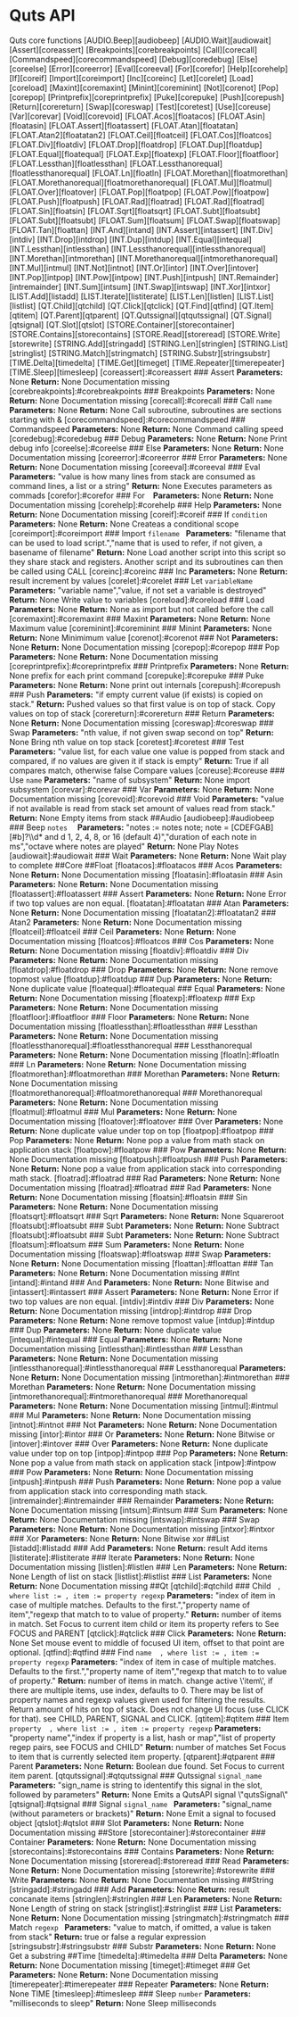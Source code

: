 # Quts API  
<!--Generated file, please do not edit--!>  
  
Quts core functions  
[AUDIO.Beep][audiobeep]  
[AUDIO.Wait][audiowait]  
[Assert][coreassert]  
[Breakpoints][corebreakpoints]  
[Call][corecall]  
[Commandspeed][corecommandspeed]  
[Debug][coredebug]  
[Else][coreelse]  
[Error][coreerror]  
[Eval][coreeval]  
[For][corefor]  
[Help][corehelp]  
[If][coreif]  
[Import][coreimport]  
[Inc][coreinc]  
[Let][corelet]  
[Load][coreload]  
[Maxint][coremaxint]  
[Minint][coreminint]  
[Not][corenot]  
[Pop][corepop]  
[Printprefix][coreprintprefix]  
[Puke][corepuke]  
[Push][corepush]  
[Return][corereturn]  
[Swap][coreswap]  
[Test][coretest]  
[Use][coreuse]  
[Var][corevar]  
[Void][corevoid]  
[FLOAT.Acos][floatacos]  
[FLOAT.Asin][floatasin]  
[FLOAT.Assert][floatassert]  
[FLOAT.Atan][floatatan]  
[FLOAT.Atan2][floatatan2]  
[FLOAT.Ceil][floatceil]  
[FLOAT.Cos][floatcos]  
[FLOAT.Div][floatdiv]  
[FLOAT.Drop][floatdrop]  
[FLOAT.Dup][floatdup]  
[FLOAT.Equal][floatequal]  
[FLOAT.Exp][floatexp]  
[FLOAT.Floor][floatfloor]  
[FLOAT.Lessthan][floatlessthan]  
[FLOAT.Lessthanorequal][floatlessthanorequal]  
[FLOAT.Ln][floatln]  
[FLOAT.Morethan][floatmorethan]  
[FLOAT.Morethanorequal][floatmorethanorequal]  
[FLOAT.Mul][floatmul]  
[FLOAT.Over][floatover]  
[FLOAT.Pop][floatpop]  
[FLOAT.Pow][floatpow]  
[FLOAT.Push][floatpush]  
[FLOAT.Rad][floatrad]  
[FLOAT.Rad][floatrad]  
[FLOAT.Sin][floatsin]  
[FLOAT.Sqrt][floatsqrt]  
[FLOAT.Subt][floatsubt]  
[FLOAT.Subt][floatsubt]  
[FLOAT.Sum][floatsum]  
[FLOAT.Swap][floatswap]  
[FLOAT.Tan][floattan]  
[INT.And][intand]  
[INT.Assert][intassert]  
[INT.Div][intdiv]  
[INT.Drop][intdrop]  
[INT.Dup][intdup]  
[INT.Equal][intequal]  
[INT.Lessthan][intlessthan]  
[INT.Lessthanorequal][intlessthanorequal]  
[INT.Morethan][intmorethan]  
[INT.Morethanorequal][intmorethanorequal]  
[INT.Mul][intmul]  
[INT.Not][intnot]  
[INT.Or][intor]  
[INT.Over][intover]  
[INT.Pop][intpop]  
[INT.Pow][intpow]  
[INT.Push][intpush]  
[INT.Remainder][intremainder]  
[INT.Sum][intsum]  
[INT.Swap][intswap]  
[INT.Xor][intxor]  
[LIST.Add][listadd]  
[LIST.Iterate][listiterate]  
[LIST.Len][listlen]  
[LIST.List][listlist]  
[QT.Child][qtchild]  
[QT.Click][qtclick]  
[QT.Find][qtfind]  
[QT.Item][qtitem]  
[QT.Parent][qtparent]  
[QT.Qutssignal][qtqutssignal]  
[QT.Signal][qtsignal]  
[QT.Slot][qtslot]  
[STORE.Container][storecontainer]  
[STORE.Contains][storecontains]  
[STORE.Read][storeread]  
[STORE.Write][storewrite]  
[STRING.Add][stringadd]  
[STRING.Len][stringlen]  
[STRING.List][stringlist]  
[STRING.Match][stringmatch]  
[STRING.Substr][stringsubstr]  
[TIME.Delta][timedelta]  
[TIME.Get][timeget]  
[TIME.Repeater][timerepeater]  
[TIME.Sleep][timesleep]  
[coreassert]:#coreassert  
###	Assert  
<b>Parameters:</b>	None  
<b>Return:</b>	None  
Documentation missing  

  
[corebreakpoints]:#corebreakpoints  
###	Breakpoints  
<b>Parameters:</b>	None  
<b>Return:</b>	None  
Documentation missing  

  
[corecall]:#corecall  
###	Call  
<code>name</code>  
<b>Parameters:</b>	None  
<b>Return:</b>	None  
Call subroutine, subroutines are sections starting with &  

  
[corecommandspeed]:#corecommandspeed  
###	Commandspeed  
<b>Parameters:</b>	None  
<b>Return:</b>	None  
Command calling speed  

  
[coredebug]:#coredebug  
###	Debug  
<b>Parameters:</b>	None  
<b>Return:</b>	None  
Print debug info  

  
[coreelse]:#coreelse  
###	Else  
<b>Parameters:</b>	None  
<b>Return:</b>	None  
Documentation missing  

  
[coreerror]:#coreerror  
###	Error  
<b>Parameters:</b>	None  
<b>Return:</b>	None  
Documentation missing  

  
[coreeval]:#coreeval  
###	Eval  
<code><value> <param and return value list></code>  
<b>Parameters:</b>	"value is how many lines from stack are consumed as command lines, a list or a string"  
<b>Return:</b>	None  
Executes parameters as commads  

  
[corefor]:#corefor  
###	For  
<code><count> <index></code>  
<b>Parameters:</b>	None  
<b>Return:</b>	None  
Documentation missing  

  
[corehelp]:#corehelp  
###	Help  
<b>Parameters:</b>	None  
<b>Return:</b>	None  
Documentation missing  

  
[coreif]:#coreif  
###	If  
<code>condition</code>  
<b>Parameters:</b>	None  
<b>Return:</b>	None  
Createas a conditional scope  

  
[coreimport]:#coreimport  
###	Import  
<code>filename <name></code>  
<b>Parameters:</b>	"filename that can be used to load script.","name that is used to refer, if not given, a basename of filename"  
<b>Return:</b>	None  
Load another script into this script so they share stack and registers. Another script and its subroutines can then be called using CALL  

  
[coreinc]:#coreinc  
###	Inc  
<code><values></code>  
<b>Parameters:</b>	None  
<b>Return:</b>	result  
increment by values  

  
[corelet]:#corelet  
###	Let  
<code>variableName <value></code>  
<b>Parameters:</b>	"variable name","value, if not set a variable is destroyed"  
<b>Return:</b>	None  
Write value to variables  

  
[coreload]:#coreload  
###	Load  
<b>Parameters:</b>	None  
<b>Return:</b>	None  
as import but not called before the call  

  
[coremaxint]:#coremaxint  
###	Maxint  
<b>Parameters:</b>	None  
<b>Return:</b>	None  
Maximum value  

  
[coreminint]:#coreminint  
###	Minint  
<b>Parameters:</b>	None  
<b>Return:</b>	None  
Minimimum value  

  
[corenot]:#corenot  
###	Not  
<b>Parameters:</b>	None  
<b>Return:</b>	None  
Documentation missing  

  
[corepop]:#corepop  
###	Pop  
<b>Parameters:</b>	None  
<b>Return:</b>	None  
Documentation missing  

  
[coreprintprefix]:#coreprintprefix  
###	Printprefix  
<b>Parameters:</b>	None  
<b>Return:</b>	None  
prefix for each print command  

  
[corepuke]:#corepuke  
###	Puke  
<b>Parameters:</b>	None  
<b>Return:</b>	None  
print out internals  

  
[corepush]:#corepush  
###	Push  
<code><values></code>  
<b>Parameters:</b>	"if empty current value (if exists) is copied on stack."  
<b>Return:</b>	Pushed values so that first value is on top of stack.  
Copy values on top of stack  

  
[corereturn]:#corereturn  
###	Return  
<b>Parameters:</b>	None  
<b>Return:</b>	None  
Documentation missing  

  
[coreswap]:#coreswap  
###	Swap  
<b>Parameters:</b>	"nth value, if not given swap second on top"  
<b>Return:</b>	None  
Bring nth value on top stack <num>  

  
[coretest]:#coretest  
###	Test  
<code><valueList></code>  
<b>Parameters:</b>	"value list, for each value one value is popped from stack and compared, if no values are given it if stack is empty"  
<b>Return:</b>	True if all compares match, otherwise false  
Compare values  

  
[coreuse]:#coreuse  
###	Use  
<code>name</code>  
<b>Parameters:</b>	"name of subsystem"  
<b>Return:</b>	None  
import subsystem  

  
[corevar]:#corevar  
###	Var  
<b>Parameters:</b>	None  
<b>Return:</b>	None  
Documentation missing  

  
[corevoid]:#corevoid  
###	Void  
<code><value></code>  
<b>Parameters:</b>	"value if not available is read from stack set amount of values read from stack."  
<b>Return:</b>	None  
Empty items from stack  

  
##Audio  
[audiobeep]:#audiobeep  
###	Beep  
<code>notes <duration> <octave></code>  
<b>Parameters:</b>	"notes := notes note; note = [CDEFGAB][#b]?\\d* and d 1, 2, 4, 8, or 16 (default 4)","duration of each note in ms","octave where notes are played"  
<b>Return:</b>	None  
Play Notes  

  
[audiowait]:#audiowait  
###	Wait  
<b>Parameters:</b>	None  
<b>Return:</b>	None  
Wait play to complete  

  
##Core  
##Float  
[floatacos]:#floatacos  
###	Acos  
<b>Parameters:</b>	None  
<b>Return:</b>	None  
Documentation missing  

  
[floatasin]:#floatasin  
###	Asin  
<b>Parameters:</b>	None  
<b>Return:</b>	None  
Documentation missing  

  
[floatassert]:#floatassert  
###	Assert  
<b>Parameters:</b>	None  
<b>Return:</b>	None  
Error if two top values are non equal.  

  
[floatatan]:#floatatan  
###	Atan  
<b>Parameters:</b>	None  
<b>Return:</b>	None  
Documentation missing  

  
[floatatan2]:#floatatan2  
###	Atan2  
<b>Parameters:</b>	None  
<b>Return:</b>	None  
Documentation missing  

  
[floatceil]:#floatceil  
###	Ceil  
<b>Parameters:</b>	None  
<b>Return:</b>	None  
Documentation missing  

  
[floatcos]:#floatcos  
###	Cos  
<b>Parameters:</b>	None  
<b>Return:</b>	None  
Documentation missing  

  
[floatdiv]:#floatdiv  
###	Div  
<b>Parameters:</b>	None  
<b>Return:</b>	None  
Documentation missing  

  
[floatdrop]:#floatdrop  
###	Drop  
<b>Parameters:</b>	None  
<b>Return:</b>	None  
remove topmost value  

  
[floatdup]:#floatdup  
###	Dup  
<b>Parameters:</b>	None  
<b>Return:</b>	None  
duplicate value  

  
[floatequal]:#floatequal  
###	Equal  
<b>Parameters:</b>	None  
<b>Return:</b>	None  
Documentation missing  

  
[floatexp]:#floatexp  
###	Exp  
<b>Parameters:</b>	None  
<b>Return:</b>	None  
Documentation missing  

  
[floatfloor]:#floatfloor  
###	Floor  
<b>Parameters:</b>	None  
<b>Return:</b>	None  
Documentation missing  

  
[floatlessthan]:#floatlessthan  
###	Lessthan  
<b>Parameters:</b>	None  
<b>Return:</b>	None  
Documentation missing  

  
[floatlessthanorequal]:#floatlessthanorequal  
###	Lessthanorequal  
<b>Parameters:</b>	None  
<b>Return:</b>	None  
Documentation missing  

  
[floatln]:#floatln  
###	Ln  
<b>Parameters:</b>	None  
<b>Return:</b>	None  
Documentation missing  

  
[floatmorethan]:#floatmorethan  
###	Morethan  
<b>Parameters:</b>	None  
<b>Return:</b>	None  
Documentation missing  

  
[floatmorethanorequal]:#floatmorethanorequal  
###	Morethanorequal  
<b>Parameters:</b>	None  
<b>Return:</b>	None  
Documentation missing  

  
[floatmul]:#floatmul  
###	Mul  
<b>Parameters:</b>	None  
<b>Return:</b>	None  
Documentation missing  

  
[floatover]:#floatover  
###	Over  
<b>Parameters:</b>	None  
<b>Return:</b>	None  
duplicate value under top on top  

  
[floatpop]:#floatpop  
###	Pop  
<b>Parameters:</b>	None  
<b>Return:</b>	None  
pop a value from math stack on application stack  

  
[floatpow]:#floatpow  
###	Pow  
<b>Parameters:</b>	None  
<b>Return:</b>	None  
Documentation missing  

  
[floatpush]:#floatpush  
###	Push  
<b>Parameters:</b>	None  
<b>Return:</b>	None  
pop a value from application stack into corresponding math stack.  

  
[floatrad]:#floatrad  
###	Rad  
<b>Parameters:</b>	None  
<b>Return:</b>	None  
Documentation missing  

  
[floatrad]:#floatrad  
###	Rad  
<b>Parameters:</b>	None  
<b>Return:</b>	None  
Documentation missing  

  
[floatsin]:#floatsin  
###	Sin  
<b>Parameters:</b>	None  
<b>Return:</b>	None  
Documentation missing  

  
[floatsqrt]:#floatsqrt  
###	Sqrt  
<b>Parameters:</b>	None  
<b>Return:</b>	None  
Squareroot  

  
[floatsubt]:#floatsubt  
###	Subt  
<b>Parameters:</b>	None  
<b>Return:</b>	None  
Subtract  

  
[floatsubt]:#floatsubt  
###	Subt  
<b>Parameters:</b>	None  
<b>Return:</b>	None  
Subtract  

  
[floatsum]:#floatsum  
###	Sum  
<b>Parameters:</b>	None  
<b>Return:</b>	None  
Documentation missing  

  
[floatswap]:#floatswap  
###	Swap  
<b>Parameters:</b>	None  
<b>Return:</b>	None  
Documentation missing  

  
[floattan]:#floattan  
###	Tan  
<b>Parameters:</b>	None  
<b>Return:</b>	None  
Documentation missing  

  
##Int  
[intand]:#intand  
###	And  
<b>Parameters:</b>	None  
<b>Return:</b>	None  
Bitwise and  

  
[intassert]:#intassert  
###	Assert  
<b>Parameters:</b>	None  
<b>Return:</b>	None  
Error if two top values are non equal.  

  
[intdiv]:#intdiv  
###	Div  
<b>Parameters:</b>	None  
<b>Return:</b>	None  
Documentation missing  

  
[intdrop]:#intdrop  
###	Drop  
<b>Parameters:</b>	None  
<b>Return:</b>	None  
remove topmost value  

  
[intdup]:#intdup  
###	Dup  
<b>Parameters:</b>	None  
<b>Return:</b>	None  
duplicate value  

  
[intequal]:#intequal  
###	Equal  
<b>Parameters:</b>	None  
<b>Return:</b>	None  
Documentation missing  

  
[intlessthan]:#intlessthan  
###	Lessthan  
<b>Parameters:</b>	None  
<b>Return:</b>	None  
Documentation missing  

  
[intlessthanorequal]:#intlessthanorequal  
###	Lessthanorequal  
<b>Parameters:</b>	None  
<b>Return:</b>	None  
Documentation missing  

  
[intmorethan]:#intmorethan  
###	Morethan  
<b>Parameters:</b>	None  
<b>Return:</b>	None  
Documentation missing  

  
[intmorethanorequal]:#intmorethanorequal  
###	Morethanorequal  
<b>Parameters:</b>	None  
<b>Return:</b>	None  
Documentation missing  

  
[intmul]:#intmul  
###	Mul  
<b>Parameters:</b>	None  
<b>Return:</b>	None  
Documentation missing  

  
[intnot]:#intnot  
###	Not  
<b>Parameters:</b>	None  
<b>Return:</b>	None  
Documentation missing  

  
[intor]:#intor  
###	Or  
<b>Parameters:</b>	None  
<b>Return:</b>	None  
Bitwise or  

  
[intover]:#intover  
###	Over  
<b>Parameters:</b>	None  
<b>Return:</b>	None  
duplicate value under top on top  

  
[intpop]:#intpop  
###	Pop  
<b>Parameters:</b>	None  
<b>Return:</b>	None  
pop a value from math stack on application stack  

  
[intpow]:#intpow  
###	Pow  
<b>Parameters:</b>	None  
<b>Return:</b>	None  
Documentation missing  

  
[intpush]:#intpush  
###	Push  
<b>Parameters:</b>	None  
<b>Return:</b>	None  
pop a value from application stack into corresponding math stack.  

  
[intremainder]:#intremainder  
###	Remainder  
<b>Parameters:</b>	None  
<b>Return:</b>	None  
Documentation missing  

  
[intsum]:#intsum  
###	Sum  
<b>Parameters:</b>	None  
<b>Return:</b>	None  
Documentation missing  

  
[intswap]:#intswap  
###	Swap  
<b>Parameters:</b>	None  
<b>Return:</b>	None  
Documentation missing  

  
[intxor]:#intxor  
###	Xor  
<b>Parameters:</b>	None  
<b>Return:</b>	None  
Bitwise xor  

  
##List  
[listadd]:#listadd  
###	Add  
<b>Parameters:</b>	None  
<b>Return:</b>	result  
Add items  

  
[listiterate]:#listiterate  
###	Iterate  
<b>Parameters:</b>	None  
<b>Return:</b>	None  
Documentation missing  

  
[listlen]:#listlen  
###	Len  
<b>Parameters:</b>	None  
<b>Return:</b>	None  
Length of list on stack  

  
[listlist]:#listlist  
###	List  
<b>Parameters:</b>	None  
<b>Return:</b>	None  
Documentation missing  

  
##Qt  
[qtchild]:#qtchild  
###	Child  
<code><index> <list>, where list := <list item>, item := property regexp</code>  
<b>Parameters:</b>	"index of item in case of multiple matches. Defaults to the first.","property name of item","regexp that match to to value of property."  
<b>Return:</b>	number of items in match.  
Set Focus to current item child or item its property refers to See FOCUS and PARENT  

  
[qtclick]:#qtclick  
###	Click  
<code><x-offset y-offset></code>  
<b>Parameters:</b>	None  
<b>Return:</b>	None  
Set mouse event to middle of focused UI item, offset to that point are optional.  

  
[qtfind]:#qtfind  
###	Find  
<code>name <index> <list>, where list := <list item>, item := property regexp</code>  
<b>Parameters:</b>	"index of item in case of multiple matches. Defaults to the first.","property name of item","regexp that match to to value of property."  
<b>Return:</b>	number of items in match.  
change active \'item\', if there are multiple items, use index, defaults to 0. There may be list of property names and regexp values given used for filtering the results. Return amount of hits on top of stack. Does not change UI focus (use CLICK for that). see CHILD, PARENT, SIGNAL and CLICK.  

  
[qtitem]:#qtitem  
###	Item  
<code>property <index> <list>, where list := <list item>, item := property regexp</code>  
<b>Parameters:</b>	"property name","index if property is a list, hash or map","list of property regep pairs, see FOCUS and CHILD"  
<b>Return:</b>	number of matches  
Set Focus to item that is currently selected item property.  

  
[qtparent]:#qtparent  
###	Parent  
<b>Parameters:</b>	None  
<b>Return:</b>	Boolean due found.  
Set Focus to current item parent.  

  
[qtqutssignal]:#qtqutssignal  
###	Qutssignal  
<code>signal_name <parameter_list></code>  
<b>Parameters:</b>	"sign_name is string to idententify this signal in the slot, followed by parameters"  
<b>Return:</b>	None  
Emits a QutsAPI signal \"qutsSignal\"  

  
[qtsignal]:#qtsignal  
###	Signal  
<code>signal_name <parameter_list></code>  
<b>Parameters:</b>	"signal_name (without parameters or brackets)"  
<b>Return:</b>	None  
Emit a signal to focused object  

  
[qtslot]:#qtslot  
###	Slot  
<b>Parameters:</b>	None  
<b>Return:</b>	None  
Documentation missing  

  
##Store  
[storecontainer]:#storecontainer  
###	Container  
<b>Parameters:</b>	None  
<b>Return:</b>	None  
Documentation missing  

  
[storecontains]:#storecontains  
###	Contains  
<b>Parameters:</b>	None  
<b>Return:</b>	None  
Documentation missing  

  
[storeread]:#storeread  
###	Read  
<b>Parameters:</b>	None  
<b>Return:</b>	None  
Documentation missing  

  
[storewrite]:#storewrite  
###	Write  
<b>Parameters:</b>	None  
<b>Return:</b>	None  
Documentation missing  

  
##String  
[stringadd]:#stringadd  
###	Add  
<b>Parameters:</b>	None  
<b>Return:</b>	result  
concanate items  

  
[stringlen]:#stringlen  
###	Len  
<b>Parameters:</b>	None  
<b>Return:</b>	None  
Length of string on stack  

  
[stringlist]:#stringlist  
###	List  
<b>Parameters:</b>	None  
<b>Return:</b>	None  
Documentation missing  

  
[stringmatch]:#stringmatch  
###	Match  
<code>regexp <string></code>  
<b>Parameters:</b>	"value to match, if omitted, a value is taken from stack"  
<b>Return:</b>	true or false  
a regular expression  

  
[stringsubstr]:#stringsubstr  
###	Substr  
<b>Parameters:</b>	None  
<b>Return:</b>	None  
Get a substring   

  
##Time  
[timedelta]:#timedelta  
###	Delta  
<b>Parameters:</b>	None  
<b>Return:</b>	None  
Documentation missing  

  
[timeget]:#timeget  
###	Get  
<b>Parameters:</b>	None  
<b>Return:</b>	None  
Documentation missing  

  
[timerepeater]:#timerepeater  
###	Repeater  
<b>Parameters:</b>	None  
<b>Return:</b>	None  
TIME  

  
[timesleep]:#timesleep  
###	Sleep  
<code>number</code>  
<b>Parameters:</b>	"milliseconds to sleep"  
<b>Return:</b>	None  
Sleep milliseconds  

  
